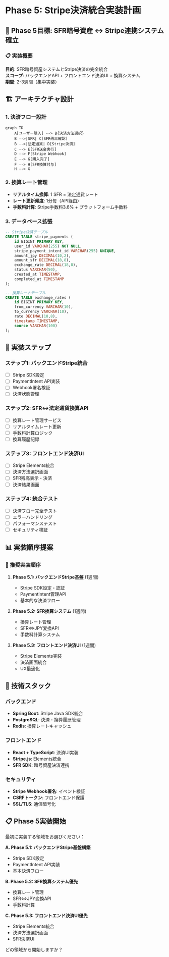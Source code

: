 # Phase 5: Stripe決済統合実装計画

## 🎯 Phase 5目標: SFR暗号資産 ↔ Stripe連携システム確立

### 📋 実装概要

**目的**: SFR暗号資産システムとStripe決済の完全統合  
**スコープ**: バックエンドAPI + フロントエンド決済UI + 換算システム  
**期間**: 2-3週間（集中実装）

## 🏗️ アーキテクチャ設計

### 1. 決済フロー設計
```mermaid
graph TD
    A[ユーザー購入] --> B{決済方法選択}
    B -->|SFR| C[SFR残高確認]
    B -->|法定通貨| D[Stripe決済]
    C --> E[SFR送金実行]
    D --> F[Stripe Webhook]
    E --> G[購入完了]
    F --> H[SFR換算付与]
    H --> G
```

### 2. 換算レート管理
- **リアルタイム換算**: 1 SFR = 法定通貨レート
- **レート更新頻度**: 1分毎（API経由）
- **手数料計算**: Stripe手数料3.6% + プラットフォーム手数料

### 3. データベース拡張
```sql
-- Stripe決済テーブル
CREATE TABLE stripe_payments (
    id BIGINT PRIMARY KEY,
    user_id VARCHAR(255) NOT NULL,
    stripe_payment_intent_id VARCHAR(255) UNIQUE,
    amount_jpy DECIMAL(10,2),
    amount_sfr DECIMAL(18,8),
    exchange_rate DECIMAL(18,8),
    status VARCHAR(50),
    created_at TIMESTAMP,
    completed_at TIMESTAMP
);

-- 換算レートテーブル  
CREATE TABLE exchange_rates (
    id BIGINT PRIMARY KEY,
    from_currency VARCHAR(10),
    to_currency VARCHAR(10),
    rate DECIMAL(18,8),
    timestamp TIMESTAMP,
    source VARCHAR(100)
);
```

## 🚀 実装ステップ

### ステップ1: バックエンドStripe統合
- [ ] Stripe SDK設定
- [ ] PaymentIntent API実装
- [ ] Webhook署名検証
- [ ] 決済状態管理

### ステップ2: SFR↔法定通貨換算API
- [ ] 換算レート管理サービス
- [ ] リアルタイムレート更新
- [ ] 手数料計算ロジック
- [ ] 換算履歴記録

### ステップ3: フロントエンド決済UI
- [ ] Stripe Elements統合
- [ ] 決済方法選択画面
- [ ] SFR残高表示・決済
- [ ] 決済結果画面

### ステップ4: 統合テスト
- [ ] 決済フロー完全テスト
- [ ] エラーハンドリング
- [ ] パフォーマンステスト
- [ ] セキュリティ検証

## 📊 実装順序提案

### 🎯 推奨実装順序

1. **Phase 5.1: バックエンドStripe基盤** (1週間)
   - Stripe SDK設定・認証
   - PaymentIntent管理API
   - 基本的な決済フロー

2. **Phase 5.2: SFR換算システム** (1週間)  
   - 換算レート管理
   - SFR⇔JPY変換API
   - 手数料計算システム

3. **Phase 5.3: フロントエンド決済UI** (1週間)
   - Stripe Elements実装
   - 決済画面統合
   - UX最適化

## 🔧 技術スタック

### バックエンド
- **Spring Boot**: Stripe Java SDK統合
- **PostgreSQL**: 決済・換算履歴管理
- **Redis**: 換算レートキャッシュ

### フロントエンド  
- **React + TypeScript**: 決済UI実装
- **Stripe.js**: Elements統合
- **SFR SDK**: 暗号資産決済連携

### セキュリティ
- **Stripe Webhook署名**: イベント検証
- **CSRFトークン**: フロントエンド保護
- **SSL/TLS**: 通信暗号化

## 📋 Phase 5実装開始

最初に実装する領域をお選びください：

**A. Phase 5.1: バックエンドStripe基盤構築**
- Stripe SDK設定
- PaymentIntent API実装
- 基本決済フロー

**B. Phase 5.2: SFR換算システム優先**
- 換算レート管理
- SFR⇔JPY変換API  
- 手数料計算

**C. Phase 5.3: フロントエンド決済UI優先**
- Stripe Elements統合
- 決済方法選択画面
- SFR決済UI

どの領域から開始しますか？
